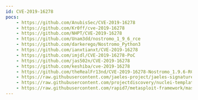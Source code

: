 ```yaml
---
id: CVE-2019-16278
pocs:
    - https://github.com/AnubisSec/CVE-2019-16278
    - https://github.com/Kr0ff/cve-2019-16278
    - https://github.com/NHPT/CVE-2019-16278
    - https://github.com/Unam3dd/nostromo_1_9_6_rce
    - https://github.com/darkerego/Nostromo_Python3
    - https://github.com/ianxtianxt/CVE-2019-16278
    - https://github.com/imjdl/CVE-2019-16278-PoC
    - https://github.com/jas502n/CVE-2019-16278
    - https://github.com/keshiba/cve-2019-16278
    - https://github.com/theRealFr13nd/CVE-2019-16278-Nostromo_1.9.6-RCE
    - https://raw.githubusercontent.com/jaeles-project/jaeles-signatures/master/cves/nostromo-rce-cve-2019-16278.yaml
    - https://raw.githubusercontent.com/projectdiscovery/nuclei-templates/master/cves/CVE-2019-16278.yaml
    - https://raw.githubusercontent.com/rapid7/metasploit-framework/master/modules/exploits/multi/http/nostromo_code_exec.rb
---
```

